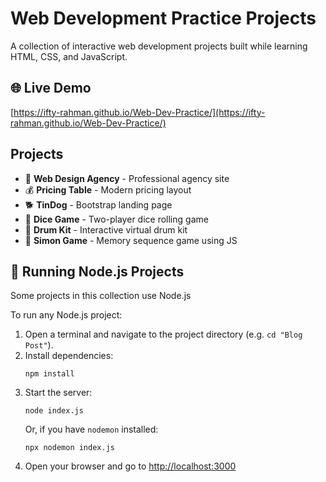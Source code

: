 # Web Development Practice Projects

A collection of interactive web development projects built while learning HTML, CSS, and JavaScript.

## 🌐 Live Demo
[https://ifty-rahman.github.io/Web-Dev-Practice/](https://ifty-rahman.github.io/Web-Dev-Practice/)

## Projects
- 🎨 **Web Design Agency** - Professional agency site
- 💰 **Pricing Table** - Modern pricing layout
- 🐕 **TinDog** - Bootstrap landing page
- 🎲 **Dice Game** - Two-player dice rolling game
- 🥁 **Drum Kit** - Interactive virtual drum kit
- 🔴 **Simon Game** - Memory sequence game using JS

## 🚀 Running Node.js Projects

Some projects in this collection use Node.js

To run any Node.js project:

1. Open a terminal and navigate to the project directory (e.g. `cd "Blog Post"`).
2. Install dependencies:
   ```
   npm install
   ```
3. Start the server:
   ```
   node index.js
   ```
   Or, if you have `nodemon` installed:
   ```
   npx nodemon index.js
   ```
4. Open your browser and go to [http://localhost:3000](http://localhost:3000)
